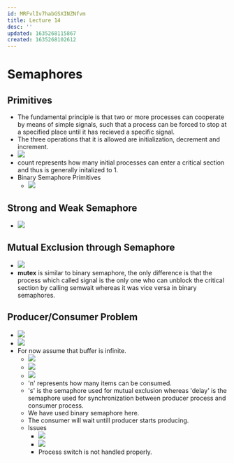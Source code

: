 ```yaml
---
id: MRFvlIv7habGSXINZNfvm
title: Lecture 14
desc: ''
updated: 1635268115867
created: 1635268102612
---
```


# Semaphores

## Primitives
* The fundamental principle is that two or more processes can cooperate by means of simple signals, such that a process can be forced to stop at a specified place until it has recieved a specific signal.
* The three operations that it is allowed are initialization, decrement and increment.
* ![](/assets/images/2021-10-24-17-05-31.png)
* count represents how many initial processes can enter a critical section and thus is generally initalized to 1.
* Binary Semaphore Primitives
    * ![](/assets/images/2021-10-24-17-14-54.png)

## Strong and Weak Semaphore
* ![](/assets/images/2021-10-24-17-17-13.png)

## Mutual Exclusion through Semaphore
* ![](/assets/images/2021-10-24-17-18-14.png)
* **mutex** is similar to binary semaphore, the only difference is that the process which called signal is the only one who can unblock the critical section by calling semwait whereas it was vice versa in binary semaphores.

## Producer/Consumer Problem
* ![](/assets/images/2021-10-24-17-22-44.png)
* ![](/assets/images/2021-10-24-17-23-25.png)
* For now assume that buffer is infinite.
    * ![](/assets/images/2021-10-24-17-24-44.png)
    * ![](/assets/images/2021-10-24-17-27-25.png)
    * ![](/assets/images/2021-10-24-17-28-04.png)
    * 'n' represents how many items can be consumed.
    * 's' is the semaphore used for mutual exclusion whereas 'delay' is the semaphore used for synchronization between producer process and consumer process.
    * We have used binary semaphore here.
    * The consumer will wait untill producer starts producing.
    * Issues
        * ![](/assets/images/2021-10-24-17-33-42.png)
        * ![](/assets/images/2021-10-24-17-36-03.png)
        * Process switch is not handled properly.